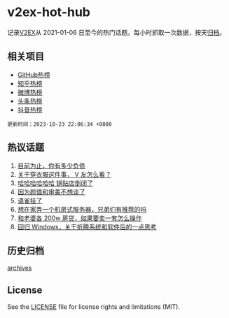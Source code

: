 # v2ex-hot-hub

 记录[V2EX](https://www.v2ex.com/)从 2021-01-06 日至今的热门话题。每小时抓取一次数据，按天[归档](archives)。
 
 ## 相关项目

- [GitHub热榜](https://github.com/lonnyzhang423/github-hot-hub)
- [知乎热榜](https://github.com/lonnyzhang423/zhihu-hot-hub)
- [微博热榜](https://github.com/lonnyzhang423/weibo-hot-hub)
- [头条热榜](https://github.com/lonnyzhang423/toutiao-hot-hub)
- [抖音热榜](https://github.com/lonnyzhang423/douyin-hot-hub)


 `更新时间：2023-10-23 22:06:34 +0800`

## 热议话题

1. [目前为止，你有多少负债](https://www.v2ex.com/t/984353)
1. [关于穿衣服这件事， V 友怎么看？](https://www.v2ex.com/t/984376)
1. [哈哈哈哈哈哈 锅贴店倒闭了](https://www.v2ex.com/t/984465)
1. [因为颜值和审美不想谈了](https://www.v2ex.com/t/984472)
1. [语雀挂了](https://www.v2ex.com/t/984524)
1. [想在家弄一个机房式服务器，兄弟们有推荐的吗](https://www.v2ex.com/t/984360)
1. [和老婆各 200w 房贷，如果要卖一套怎么操作](https://www.v2ex.com/t/984430)
1. [回归 Windows，关于折腾系统和软件后的一点思考](https://www.v2ex.com/t/984338)

## 历史归档

[archives](archives)

## License

See the [LICENSE](LICENSE) file for license rights and limitations (MIT).
